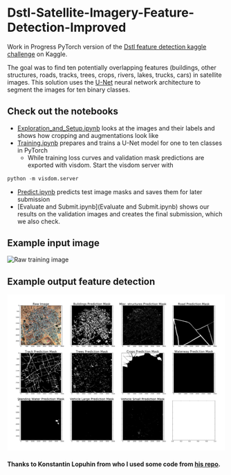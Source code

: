 # Dstl-Satellite-Imagery-Feature-Detection-Improved
Work in Progress PyTorch version of the [Dstl feature detection kaggle challenge](https://www.kaggle.com/c/dstl-satellite-imagery-feature-detection) on Kaggle.

The goal was to find ten potentially overlapping features (buildings, other structures, roads, tracks, trees,
crops, rivers, lakes, trucks, cars) in satellite images. This solution uses the [U-Net](https://arxiv.org/abs/1505.04597) neural network
architecture to segment the images for ten binary classes.

## Check out the notebooks

- [Exploration_and_Setup.ipynb](Exploration_and_Setup.ipynb) looks at the images and their labels and shows how cropping and augmentations look like
- [Training.ipynb](Training.ipynb) prepares and trains a U-Net model for one to ten classes in PyTorch
  - While training loss curves and validation mask predictions are exported with visdom. Start the visdom server with 
```python
python -m visdom.server
```
- [Predict.ipynb](Predict.ipynb) predicts test image masks and saves them for later submission
- [Evaluate and Submit.ipynb](Evaluate and Submit.ipynb) shows our results on the validation images and creates the final submission, which we also check.

## Example input image
![Raw training image](Raw--6120_2_2.png "One training image in RGB")

## Example output feature detection
![Binary segmentations](Image--6120_2_2.png "Ten binary segmentations for all classes")

#### Thanks to Konstantin Lopuhin from who I used some code from [his repo](https://github.com/lopuhin/kaggle-dstl).
